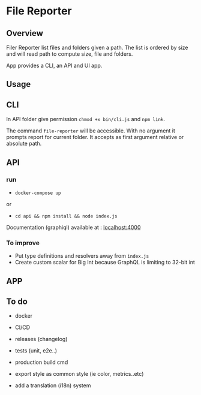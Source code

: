 # File Reporter

## Overview

Filer Reporter list files and folders given a path.
The list is ordered by size and will read path to compute size, file and folders.

App provides a CLI, an API and UI app.

## Usage

## CLI

In API folder give permission `chmod +x bin/cli.js` and `npm link`.

The command `file-reporter` will be accessible. 
With no argument it prompts report for current folder.
It accepts as first argument relative or absolute path.

## API

### run 

- `docker-compose up`

or

- `cd api && npm install && node index.js`

Documentation (graphiql) available at : [localhost:4000](http://localhost:4000/)

### To improve

- Put type definitions and resolvers away from `index.js`
- Create custom scalar for Big Int because GraphQL is limiting to 32-bit int

## APP


## To do

- docker
- CI/CD
- releases (changelog)
- tests (unit, e2e..)
- production build cmd

- export style as common style (ie color, metrics..etc)
- add a translation (i18n) system
